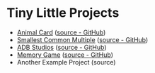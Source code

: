 # Tiny Little Projects

* [Animal Card](https://todiros.github.io/animal-card/) ([source - GitHub](https://github.com/Todiros/todiros.github.io/tree/master/animal-card))
* [Smallest Common Multiple](https://todiros.github.io/scm/) ([source - GitHub](https://github.com/Todiros/SCM))
* [ADB Studios](https://todiros.github.io/adb/) ([source - GitHub](https://github.com/Todiros/ADB-Portfolio))
* [Memory Game](https://todiros.github.io/memory/) ([source - GitHub](https://github.com/Todiros/MemoryGame))
* Another Example Project (source)


